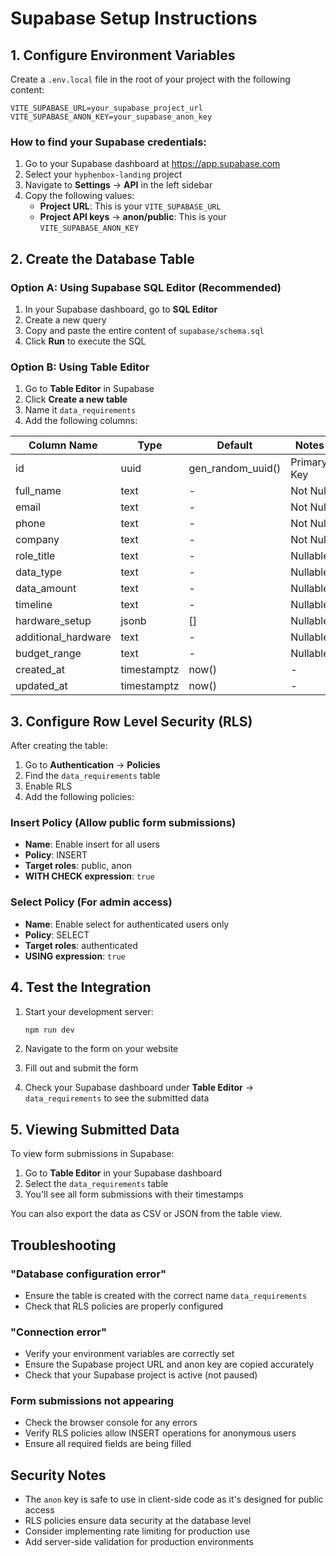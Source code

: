 # Supabase Setup Instructions

## 1. Configure Environment Variables

Create a `.env.local` file in the root of your project with the following content:

```
VITE_SUPABASE_URL=your_supabase_project_url
VITE_SUPABASE_ANON_KEY=your_supabase_anon_key
```

### How to find your Supabase credentials:

1. Go to your Supabase dashboard at https://app.supabase.com
2. Select your `hyphenbox-landing` project
3. Navigate to **Settings** → **API** in the left sidebar
4. Copy the following values:
   - **Project URL**: This is your `VITE_SUPABASE_URL`
   - **Project API keys** → **anon/public**: This is your `VITE_SUPABASE_ANON_KEY`

## 2. Create the Database Table

### Option A: Using Supabase SQL Editor (Recommended)

1. In your Supabase dashboard, go to **SQL Editor**
2. Create a new query
3. Copy and paste the entire content of `supabase/schema.sql`
4. Click **Run** to execute the SQL

### Option B: Using Table Editor

1. Go to **Table Editor** in Supabase
2. Click **Create a new table**
3. Name it `data_requirements`
4. Add the following columns:

| Column Name | Type | Default | Notes |
|------------|------|---------|-------|
| id | uuid | gen_random_uuid() | Primary Key |
| full_name | text | - | Not Null |
| email | text | - | Not Null |
| phone | text | - | Not Null |
| company | text | - | Not Null |
| role_title | text | - | Nullable |
| data_type | text | - | Nullable |
| data_amount | text | - | Nullable |
| timeline | text | - | Nullable |
| hardware_setup | jsonb | [] | Nullable |
| additional_hardware | text | - | Nullable |
| budget_range | text | - | Nullable |
| created_at | timestamptz | now() | - |
| updated_at | timestamptz | now() | - |

## 3. Configure Row Level Security (RLS)

After creating the table:

1. Go to **Authentication** → **Policies**
2. Find the `data_requirements` table
3. Enable RLS
4. Add the following policies:

### Insert Policy (Allow public form submissions)
- **Name**: Enable insert for all users
- **Policy**: INSERT
- **Target roles**: public, anon
- **WITH CHECK expression**: `true`

### Select Policy (For admin access)
- **Name**: Enable select for authenticated users only
- **Policy**: SELECT
- **Target roles**: authenticated
- **USING expression**: `true`

## 4. Test the Integration

1. Start your development server:
   ```bash
   npm run dev
   ```

2. Navigate to the form on your website
3. Fill out and submit the form
4. Check your Supabase dashboard under **Table Editor** → `data_requirements` to see the submitted data

## 5. Viewing Submitted Data

To view form submissions in Supabase:

1. Go to **Table Editor** in your Supabase dashboard
2. Select the `data_requirements` table
3. You'll see all form submissions with their timestamps

You can also export the data as CSV or JSON from the table view.

## Troubleshooting

### "Database configuration error"
- Ensure the table is created with the correct name `data_requirements`
- Check that RLS policies are properly configured

### "Connection error"
- Verify your environment variables are correctly set
- Ensure the Supabase project URL and anon key are copied accurately
- Check that your Supabase project is active (not paused)

### Form submissions not appearing
- Check the browser console for any errors
- Verify RLS policies allow INSERT operations for anonymous users
- Ensure all required fields are being filled

## Security Notes

- The `anon` key is safe to use in client-side code as it's designed for public access
- RLS policies ensure data security at the database level
- Consider implementing rate limiting for production use
- Add server-side validation for production environments
